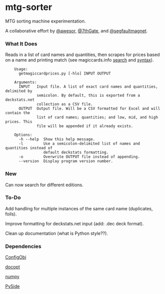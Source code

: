 # mtg-sorter
MTG sorting machine experimentation.

A collaborative effort by [@awesor](https://github.com/awesor), [@7thGate](https://github.com/7thGate), and [@segfaultmagnet](https://github.com/segfaultmagnet).

### What It Does
Reads in a list of card names and quantities, then scrapes for prices based on a name and printing match (see magiccards.info [search](http://magiccards.info/search.html) and [syntax](http://magiccards.info/syntax.html)).

        Usage:
          getmagiccardprices.py [-hlo] INPUT OUTPUT

        Arguments:
          INPUT   Input file. A list of exact card names and quantities, delimited by
                  semicolon. By default, this is exported from a deckstats.net
                  collection as a CSV file.
          OUTPUT  Output file. Will be a CSV formatted for Excel and will contain the
                  list of card names; quantities; and low, mid, and high prices. This
                  file will be appended if it already exists.

        Options:
          -h --help  Show this help message.
          -l         Use a semicolon-delimited list of names and quantities instead of
                     default deckstats formatting.
          -o         Overwrite OUTPUT file instead of appending.
          --version  Display program version number.

### New
Can now search for different editions.

### To-Do
Add handling for multiple instances of the same card name (duplicates, foils).

Improve formatting for deckstats.net input (add: .dec deck format).

Clean up documentation (what is Python style??).

### Dependencies
[ConfigObj](https://pypi.python.org/pypi/configobj/)

[docopt](https://pypi.python.org/pypi/docopt/)

[numpy](https://github.com/numpy/numpy)

[PySide](https://pypi.python.org/pypi/PySide/)
